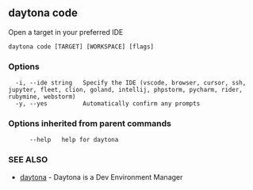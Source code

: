## daytona code

Open a target in your preferred IDE

```
daytona code [TARGET] [WORKSPACE] [flags]
```

### Options

```
  -i, --ide string   Specify the IDE (vscode, browser, cursor, ssh, jupyter, fleet, clion, goland, intellij, phpstorm, pycharm, rider, rubymine, webstorm)
  -y, --yes          Automatically confirm any prompts
```

### Options inherited from parent commands

```
      --help   help for daytona
```

### SEE ALSO

* [daytona](daytona.md)	 - Daytona is a Dev Environment Manager

